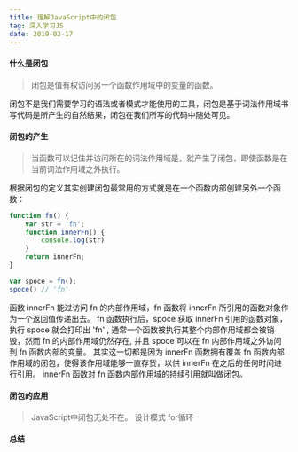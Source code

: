 ```yaml
---
title: 理解JavaScript中的闭包
tag: 深入学习JS
date: 2019-02-17
---
```


#### 什么是闭包
> 闭包是值有权访问另一个函数作用域中的变量的函数。

闭包不是我们需要学习的语法或者模式才能使用的工具，闭包是基于词法作用域书写代码是所产生的自然结果，闭包在我们所写的代码中随处可见。
<!-- more -->
#### 闭包的产生
> 当函数可以记住并访问所在的词法作用域是，就产生了闭包，即使函数是在当前词法作用域之外执行。

根据闭包的定义其实创建闭包最常用的方式就是在一个函数内部创建另外一个函数：

```javascript
function fn() {
    var str = 'fn';
    function innerFn() {
        console.log(str)
    }
    return innerFn;
}

var spoce = fn();
spoce() // 'fn'
```
函数 innerFn 能过访问 fn 的内部作用域，fn 函数将 innerFn 所引用的函数对象作为一个返回值传递出去。
fn 函数执行后，spoce 获取 innerFn 引用的函数对象，执行 spoce 就会打印出 'fn' , 通常一个函数被执行其整个内部作用域都会被销毁，然而 fn 的内部作用域仍然存在, 并且 spoce 可以在 fn 内部作用域之外访问到 fn 函数内部的变量。
其实这一切都是因为 innerFn 函数拥有覆盖 fn 函数内部作用域的闭包，使得该作用域能够一直存货，以供 innerFn 在之后的任何时间进行引用。
innerFn 函数对 fn 函数内部作用域的持续引用就叫做闭包。

#### 闭包的应用
> JavaScript中闭包无处不在。
设计模式
for循环
#### 总结
